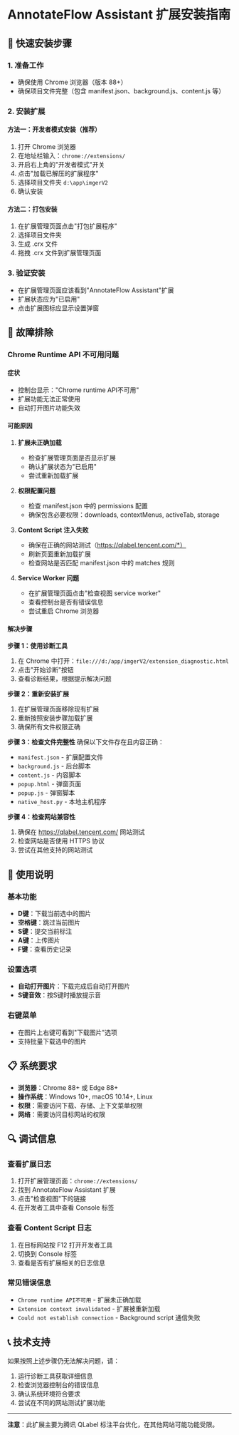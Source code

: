 # AnnotateFlow Assistant 扩展安装指南

## 🚀 快速安装步骤

### 1. 准备工作
- 确保使用 Chrome 浏览器（版本 88+）
- 确保项目文件完整（包含 manifest.json、background.js、content.js 等）

### 2. 安装扩展

#### 方法一：开发者模式安装（推荐）
1. 打开 Chrome 浏览器
2. 在地址栏输入：`chrome://extensions/`
3. 开启右上角的"开发者模式"开关
4. 点击"加载已解压的扩展程序"
5. 选择项目文件夹 `d:\app\imgerV2`
6. 确认安装

#### 方法二：打包安装
1. 在扩展管理页面点击"打包扩展程序"
2. 选择项目文件夹
3. 生成 .crx 文件
4. 拖拽 .crx 文件到扩展管理页面

### 3. 验证安装
- 在扩展管理页面应该看到"AnnotateFlow Assistant"扩展
- 扩展状态应为"已启用"
- 点击扩展图标应显示设置弹窗

## 🔧 故障排除

### Chrome Runtime API 不可用问题

#### 症状
- 控制台显示："Chrome runtime API不可用"
- 扩展功能无法正常使用
- 自动打开图片功能失效

#### 可能原因
1. **扩展未正确加载**
   - 检查扩展管理页面是否显示扩展
   - 确认扩展状态为"已启用"
   - 尝试重新加载扩展

2. **权限配置问题**
   - 检查 manifest.json 中的 permissions 配置
   - 确保包含必要权限：downloads, contextMenus, activeTab, storage

3. **Content Script 注入失败**
   - 确保在正确的网站测试（https://qlabel.tencent.com/*）
   - 刷新页面重新加载扩展
   - 检查网站是否匹配 manifest.json 中的 matches 规则

4. **Service Worker 问题**
   - 在扩展管理页面点击"检查视图 service worker"
   - 查看控制台是否有错误信息
   - 尝试重启 Chrome 浏览器

#### 解决步骤

**步骤 1：使用诊断工具**
1. 在 Chrome 中打开：`file:///d:/app/imgerV2/extension_diagnostic.html`
2. 点击"开始诊断"按钮
3. 查看诊断结果，根据提示解决问题

**步骤 2：重新安装扩展**
1. 在扩展管理页面移除现有扩展
2. 重新按照安装步骤加载扩展
3. 确保所有文件权限正确

**步骤 3：检查文件完整性**
确保以下文件存在且内容正确：
- `manifest.json` - 扩展配置文件
- `background.js` - 后台脚本
- `content.js` - 内容脚本
- `popup.html` - 弹窗页面
- `popup.js` - 弹窗脚本
- `native_host.py` - 本地主机程序

**步骤 4：检查网站兼容性**
1. 确保在 https://qlabel.tencent.com/ 网站测试
2. 检查网站是否使用 HTTPS 协议
3. 尝试在其他支持的网站测试

## 🎯 使用说明

### 基本功能
- **D键**：下载当前选中的图片
- **空格键**：跳过当前图片
- **S键**：提交当前标注
- **A键**：上传图片
- **F键**：查看历史记录

### 设置选项
- **自动打开图片**：下载完成后自动打开图片
- **S键音效**：按S键时播放提示音

### 右键菜单
- 在图片上右键可看到"下载图片"选项
- 支持批量下载选中的图片

## 📋 系统要求

- **浏览器**：Chrome 88+ 或 Edge 88+
- **操作系统**：Windows 10+, macOS 10.14+, Linux
- **权限**：需要访问下载、存储、上下文菜单权限
- **网络**：需要访问目标网站的权限

## 🔍 调试信息

### 查看扩展日志
1. 打开扩展管理页面：`chrome://extensions/`
2. 找到 AnnotateFlow Assistant 扩展
3. 点击"检查视图"下的链接
4. 在开发者工具中查看 Console 标签

### 查看 Content Script 日志
1. 在目标网站按 F12 打开开发者工具
2. 切换到 Console 标签
3. 查看是否有扩展相关的日志信息

### 常见错误信息
- `Chrome runtime API不可用` - 扩展未正确加载
- `Extension context invalidated` - 扩展被重新加载
- `Could not establish connection` - Background script 通信失败

## 📞 技术支持

如果按照上述步骤仍无法解决问题，请：
1. 运行诊断工具获取详细信息
2. 检查浏览器控制台的错误信息
3. 确认系统环境符合要求
4. 尝试在不同的网站测试扩展功能

---

**注意**：此扩展主要为腾讯 QLabel 标注平台优化，在其他网站可能功能受限。